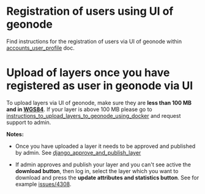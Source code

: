 # Registration of users using UI of geonode

Find instructions for the registration of users via UI of geonode within [accounts_user_profile](https://docs.geonode.org/en/master/usage/accounts_user_profile/index.html) doc. 

# Upload of layers once you have registered as user in geonode via UI

To upload layers via UI of geonode, make sure they are **less than 100 MB and in [WGS84](https://spatialreference.org/ref/epsg/wgs-84/)**. If your layer is above 100 MB please go to [instructions_to_upload_layers_to_geonode_using_docker](../instructions_to_upload_layers_to_geonode_using_docker) and request support to admin.

**Notes:** 

* Once you have uploaded a layer it needs to be approved and published by admin. See [django_approve_and_publish_layer](django_approve_and_publish_layer)

* If admin approves and publish your layer and you can't see active the **download button**, then log in, select the layer which you want to download and press the **update attributes and statistics button**. See for example [issues/4308](https://github.com/GeoNode/geonode/issues/4308).



